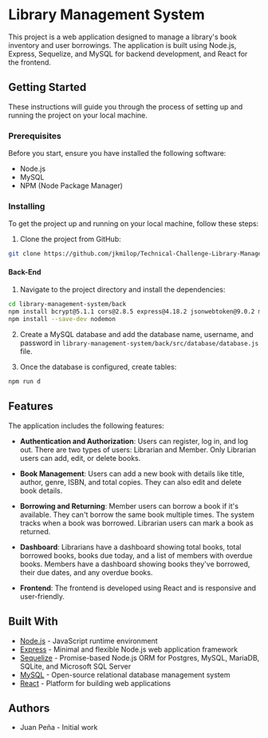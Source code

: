 # Library Management System

This project is a web application designed to manage a library's book inventory and user borrowings. The application is built using Node.js, Express, Sequelize, and MySQL for backend development, and React for the frontend.

## Getting Started

These instructions will guide you through the process of setting up and running the project on your local machine.

### Prerequisites

Before you start, ensure you have installed the following software:

* Node.js
* MySQL
* NPM (Node Package Manager)

### Installing

To get the project up and running on your local machine, follow these steps:

1. Clone the project from GitHub:

```bash
git clone https://github.com/jkmilop/Technical-Challenge-Library-Management-System.git
```
#### Back-End
1. Navigate to the project directory and install the dependencies:

```bash
cd library-management-system/back
npm install bcrypt@5.1.1 cors@2.8.5 express@4.18.2 jsonwebtoken@9.0.2 mysql2@3.7.0 sequelize@6.35.2
npm install --save-dev nodemon


```

2. Create a MySQL database and add the database name, username, and password in `library-management-system/back/src/database/database.js` file.

3. Once the database is configured, create tables:

```bash
npm run d
```

## Features

The application includes the following features:

- **Authentication and Authorization**: Users can register, log in, and log out. There are two types of users: Librarian and Member. Only Librarian users can add, edit, or delete books.

- **Book Management**: Users can add a new book with details like title, author, genre, ISBN, and total copies. They can also edit and delete book details.

- **Borrowing and Returning**: Member users can borrow a book if it's available. They can't borrow the same book multiple times. The system tracks when a book was borrowed. Librarian users can mark a book as returned.

- **Dashboard**: Librarians have a dashboard showing total books, total borrowed books, books due today, and a list of members with overdue books. Members have a dashboard showing books they've borrowed, their due dates, and any overdue books.

- **Frontend**: The frontend is developed using React and is responsive and user-friendly.

## Built With

- [Node.js](https://nodejs.org/) - JavaScript runtime environment
- [Express](https://expressjs.com/) - Minimal and flexible Node.js web application framework
- [Sequelize](https://sequelize.org/) - Promise-based Node.js ORM for Postgres, MySQL, MariaDB, SQLite, and Microsoft SQL Server
- [MySQL](https://www.mysql.com/) - Open-source relational database management system
- [React](https://react.dev/) - Platform for building web applications

## Authors

- Juan Peña - Initial work
 
